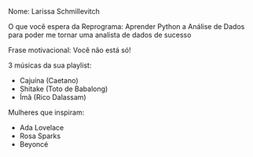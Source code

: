 Nome: Larissa Schmillevitch

O que você espera da Reprograma: Aprender Python a Análise de Dados para poder me tornar uma analista de dados de sucesso

Frase motivacional: Você não está só!

3 músicas da sua playlist:

- Cajuína (Caetano)
- Shitake (Toto de Babalong)
- Ímã (Rico Dalassam)

Mulheres que inspiram:

- Ada Lovelace
- Rosa Sparks
- Beyoncé
